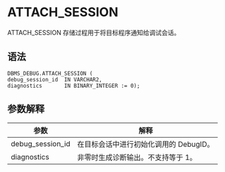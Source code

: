 ATTACH_SESSION 
===================================

ATTACH_SESSION 存储过程用于将目标程序通知给调试会话。

语法 
-----------

```unknow
DBMS_DEBUG.ATTACH_SESSION (
debug_session_id  IN VARCHAR2,
diagnostics       IN BINARY_INTEGER := 0);
```



参数解释 
-------------



|      **参数**      |         **解释**          |
|------------------|-------------------------|
| debug_session_id | 在目标会话中进行初始化调用的 DebugID。 |
| diagnostics      | 非零时生成诊断输出。不支持等于 1。      |



